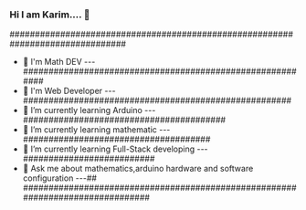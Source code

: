 ### Hi I am Karim.... 👋

###############################################################################
- 🌱 I'm Math DEV ---##########################################################                                                               
- 🌱 I'm Web Developer ---#####################################################                                                              
- 🌱 I’m currently learning Arduino ---########################################                                                           
- 🌱 I’m currently learning mathematic ---#####################################                                                            
- 🌱 I’m currently learning Full-Stack developing ---##########################                                                                                     
- 💬 Ask me about mathematics,arduino hardware and software configuration ---##                                                               
###############################################################################





